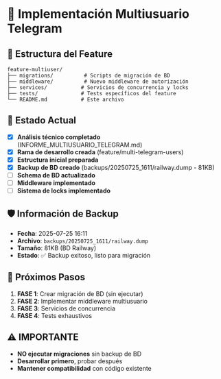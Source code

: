 # 🚀 Implementación Multiusuario Telegram

## 📁 Estructura del Feature

```
feature-multiuser/
├── migrations/          # Scripts de migración de BD
├── middleware/          # Nuevo middleware de autorización
├── services/           # Servicios de concurrencia y locks
├── tests/              # Tests específicos del feature
└── README.md           # Este archivo
```

## 🎯 Estado Actual

- [x] **Análisis técnico completado** (INFORME_MULTIUSUARIO_TELEGRAM.md)
- [x] **Rama de desarrollo creada** (feature/multi-telegram-users)
- [x] **Estructura inicial preparada**
- [x] **Backup de BD creado** (backups/20250725_1611/railway.dump - 81KB)
- [ ] **Schema de BD actualizado**
- [ ] **Middleware implementado**
- [ ] **Sistema de locks implementado**

## 🛡️ Información de Backup

- **Fecha**: 2025-07-25 16:11
- **Archivo**: `backups/20250725_1611/railway.dump`
- **Tamaño**: 81KB (BD Railway)
- **Estado**: ✅ Backup exitoso, listo para migración

## 🔄 Próximos Pasos

1. **FASE 1**: Crear migración de BD (sin ejecutar)
2. **FASE 2**: Implementar middleware multiusuario
3. **FASE 3**: Servicios de concurrencia
4. **FASE 4**: Tests exhaustivos

## ⚠️ IMPORTANTE

- **NO ejecutar migraciones** sin backup de BD
- **Desarrollar primero**, probar después
- **Mantener compatibilidad** con código existente